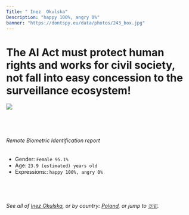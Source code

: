 ```yaml
---
Title: " Inez  Okulska"
Description: "happy 100%, angry 0%"
banner: "https://dontspy.eu/data/photos/243_box.jpg"
---
```


# The AI Act must protect human rights and works for civil society, not fall into easy concession to the surveillance ecosystem!

<link rel="stylesheet" type="text/css" href="/css/blog.css" />

<div class="is-fake" hidden>

_This is a **fake picture**_, we collect these anyway [because the AI Act](why-deepfake) negotiation moves in a way that would create more mess in our lives! for a longer explanation, read [The Dual Threat: How Losing the Biometric Battle Fuels Deepfake Proliferation](/blog/the-dual-threat-how-losing-the-biometric-battle-fuels-deepfake-proliferation/)

</div>

<!-- <img src="https://dontspy.eu/data/photos/54_box.jpg" /> -->
<img src="https://dontspy.eu/data/photos/243_box.jpg" />

## <br>

###### Remote Biometric Identification report

* <span class="label">Gender:</span> `Female 95.1%`
* <span class="label">Age:</span> `23.9 (estimated) years old`
* <span class="label">Expressions::</span> `happy 100%, angry 0%`

## <br>

###### See all of [ Inez  Okulska](/policymaker#%20Inez%20%20Okulska), or by country: [Poland](/country#Poland), or jump to [🇩🇪](/x/26).

## <br>